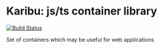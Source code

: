 Karibu: js/ts container library
====================
[![Build Status](https://travis-ci.org/mamont/karibu.ts.svg?branch=master)](https://travis-ci.org/mamont/karibu.ts)

Set of containers which may be useful for web applications
